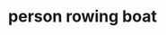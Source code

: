 ---
layout: people&body
title: person rowing boat
emoji: person_rowing_boat
permalink: 🚣.html
image: assets/img/3moji/person_rowing_boat.png
---